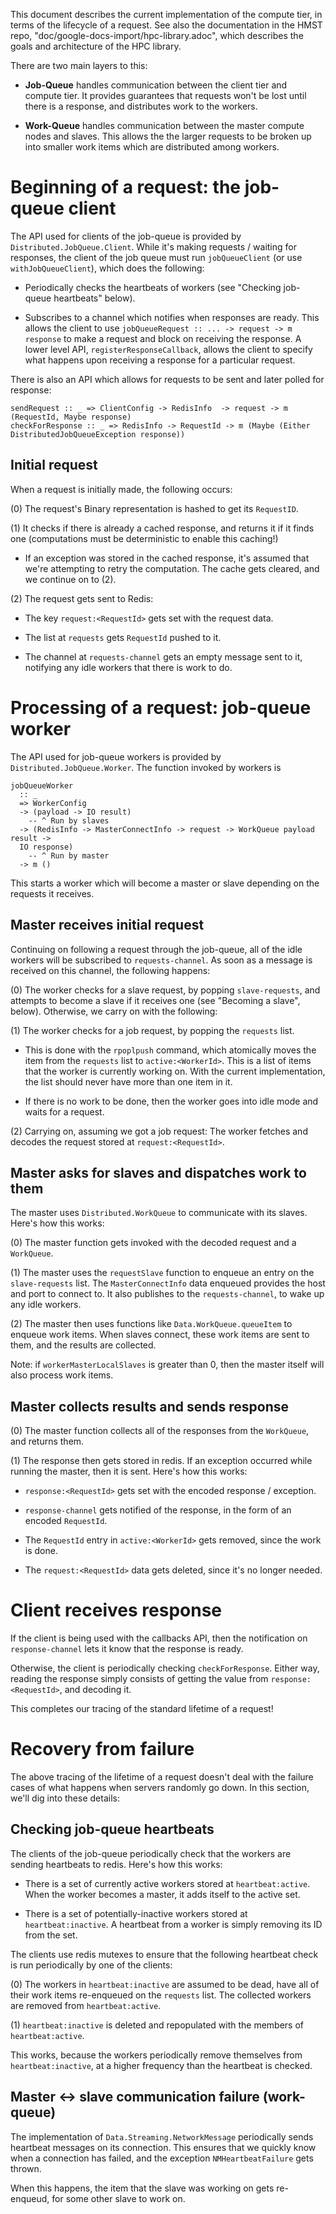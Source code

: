 This document describes the current implementation of the compute tier, in terms
of the lifecycle of a request. See also the documentation in the HMST repo,
"doc/google-docs-import/hpc-library.adoc", which describes the goals and
architecture of the HPC library.

There are two main layers to this:

- **Job-Queue** handles communication between the client tier and compute tier.
  It provides guarantees that requests won't be lost until there is a response,
  and distributes work to the workers.

- **Work-Queue** handles communication between the master compute nodes and
  slaves. This allows the the larger requests to be broken up into smaller work
  items which are distributed among workers.

# Beginning of a request: the job-queue client

The API used for clients of the job-queue is provided by
`Distributed.JobQueue.Client`. While it's making requests / waiting for
responses, the client of the job queue must run `jobQueueClient` (or
use `withJobQueueClient`), which does the following:

* Periodically checks the heartbeats of workers (see "Checking job-queue
  heartbeats" below).

* Subscribes to a channel which notifies when responses are ready.  This allows
  the client to use `jobQueueRequest :: ... -> request -> m response` to make a
  request and block on receiving the response.  A lower level API,
  `registerResponseCallback`, allows the client to specify what happens upon
  receiving a response for a particular request.

There is also an API which allows for requests to be sent and later polled for
response:

```
sendRequest :: _ => ClientConfig -> RedisInfo  -> request -> m (RequestId, Maybe response)
checkForResponse :: _ => RedisInfo -> RequestId -> m (Maybe (Either DistributedJobQueueException response))
```

## Initial request

When a request is initially made, the following occurs:

(0) The request's Binary representation is hashed to get its `RequestID`.

(1) It checks if there is already a cached response, and returns it if it finds
one (computations must be deterministic to enable this caching!)

  - If an exception was stored in the cached response, it's assumed that we're
    attempting to retry the computation.  The cache gets cleared, and we
    continue on to (2).

(2) The request gets sent to Redis:

  - The key `request:<RequestId>` gets set with the request data.

  - The list at `requests` gets `RequestId` pushed to it.

  - The channel at `requests-channel` gets an empty message sent to it,
    notifying any idle workers that there is work to do.

# Processing of a request: job-queue worker

The API used for job-queue workers is provided by `Distributed.JobQueue.Worker`.
The function invoked by workers is

```
jobQueueWorker
  :: _
  => WorkerConfig
  -> (payload -> IO result)
    -- ^ Run by slaves
  -> (RedisInfo -> MasterConnectInfo -> request -> WorkQueue payload result ->
  IO response)
    -- ^ Run by master
  -> m ()
```

This starts a worker which will become a master or slave depending on the
requests it receives.

## Master receives initial request

Continuing on following a request through the job-queue, all of the idle workers
will be subscribed to `requests-channel`.  As soon as a message is received on
this channel, the following happens:

(0) The worker checks for a slave request, by popping `slave-requests`, and
attempts to become a slave if it receives one (see "Becoming a slave", below).
Otherwise, we carry on with the following:

(1) The worker checks for a job request, by popping the `requests` list.

  - This is done with the `rpoplpush` command, which atomically moves the item
  from the `requests` list to `active:<WorkerId>`. This is a list of items that
  the worker is currently working on. With the current implementation, the list
  should never have more than one item in it.

  - If there is no work to be done, then the worker goes into idle mode and
    waits for a request.

(2) Carrying on, assuming we got a job request: The worker fetches and decodes
the request stored at `request:<RequestId>`.

## Master asks for slaves and dispatches work to them

The master uses `Distributed.WorkQueue` to communicate with its slaves.  Here's
how this works:

(0) The master function gets invoked with the decoded request and a `WorkQueue`.

(1) The master uses the `requestSlave` function to enqueue an entry on the
`slave-requests` list. The `MasterConnectInfo` data enqueued provides the host
and port to connect to. It also publishes to the `requests-channel`, to wake up
any idle workers.

(2) The master then uses functions like `Data.WorkQueue.queueItem` to enqueue
work items.  When slaves connect, these work items are sent to them, and the
results are collected.

Note: if `workerMasterLocalSlaves` is greater than 0, then the master itself
will also process work items.

## Master collects results and sends response

(0) The master function collects all of the responses from the `WorkQueue`, and
returns them.

(1) The response then gets stored in redis. If an exception occurred while
running the master, then it is sent.  Here's how this works:

  - `response:<RequestId>` gets set with the encoded response / exception.

  - `response-channel` gets notified of the response, in the form of an encoded
    `RequestId`.

  - The `RequestId` entry in `active:<WorkerId>` gets removed, since the work is
  done.

  - The `request:<RequestId>` data gets deleted, since it's no longer needed.

# Client receives response

If the client is being used with the callbacks API, then the notification on
`response-channel` lets it know that the response is ready.

Otherwise, the client is periodically checking `checkForResponse`. Either way,
reading the response simply consists of getting the value from
`response:<RequestId>`, and decoding it.

This completes our tracing of the standard lifetime of a request!

# Recovery from failure

The above tracing of the lifetime of a request doesn't deal with the failure
cases of what happens when servers randomly go down.  In this section, we'll dig
into these details:

## Checking job-queue heartbeats

The clients of the job-queue periodically check that the workers are sending
heartbeats to redis.  Here's how this works:

* There is a set of currently active workers stored at `heartbeat:active`.  When
  the worker becomes a master, it adds itself to the active set.

* There is a set of potentially-inactive workers stored at `heartbeat:inactive`.
  A heartbeat from a worker is simply removing its ID from the set.

The clients use redis mutexes to ensure that the following heartbeat check is
run periodically by one of the clients:

(0) The workers in `heartbeat:inactive` are assumed to be dead, have all of
their work items re-enqueued on the `requests` list.  The collected workers are
removed from `heartbeat:active`.

(1) `heartbeat:inactive` is deleted and repopulated with the members of
`heartbeat:active`.

This works, because the workers periodically remove themselves from
`heartbeat:inactive`, at a higher frequency than the heartbeat is checked.

## Master <-> slave communication failure (work-queue)

The implementation of `Data.Streaming.NetworkMessage` periodically sends
heartbeat messages on its connection.  This ensures that we quickly know when a
connection has failed, and the exception `NMHeartbeatFailure` gets thrown.

When this happens, the item that the slave was working on gets re-enqueud, for
some other slave to work on.

